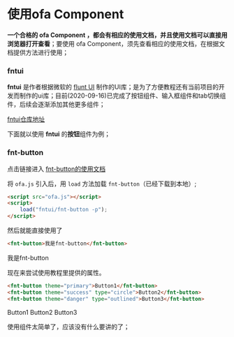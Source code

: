 # 使用ofa Component

**一个合格的 ofa Component ，都会有相应的使用文档，并且使用文档可以直接用浏览器打开查看**；要使用 ofa Component，须先查看相应的使用文档，在根据文档提供方法进行使用；

### fntui

**fntui** 是作者根据微软的 [flunt UI](https://developer.microsoft.com/en-us/fluentui#/) 制作的UI库；是为了方便教程还有当前项目的开发而制作的ui库；目前(2020-09-16)已完成了按钮组件、输入框组件和tab切换组件，后续会逐渐添加其他更多组件；

[fntui仓库地址](https://github.com/kirakiray/ofa_lib/tree/master/v2/fntui)

下面就以使用 **fntui** 的**按钮**组件为例；

### fnt-button

点击链接进入 [fnt-button的使用文档](https://kirakiray.github.io/ofa_lib/v2/fntui/fnt-button/demo.html)

将 `ofa.js` 引入后，用 `load` 方法加载 `fnt-button`（已经下载到本地）;

```html
<script src="ofa.js"></script>
<script>
    load("fntui/fnt-button -p");
</script>
``` 

然后就能直接使用了

```html
<fnt-button>我是fnt-button</fnt-button>
```

<fnt-button>我是fnt-button</fnt-button>

现在来尝试使用教程里提供的属性。

```html
<fnt-button theme="primary">Button1</fnt-button>
<fnt-button theme="success" type="circle">Button2</fnt-button>
<fnt-button theme="danger" type="outlined">Button3</fnt-button>
```
<fnt-button theme="primary">Button1</fnt-button>
<fnt-button theme="success" type="circle">Button2</fnt-button>
<fnt-button theme="danger" type="outlined">Button3</fnt-button>

使用组件太简单了，应该没有什么要讲的了；


